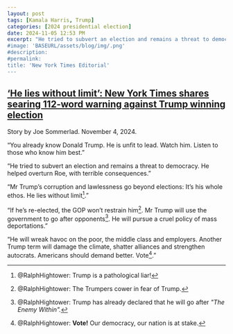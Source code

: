 ```yaml
---
layout: post
tags: [Kamala Harris, Trump]
categories: [2024 presidential election]
date: 2024-11-05 12:53 PM
excerpt: "He tried to subvert an election and remains a threat to democracy. He helped overturn Roe, with terrible consequences.” Mr Trump’s corruption and lawlessness go beyond elections: It’s his whole ethos. He lies without limit.'
#image: 'BASEURL/assets/blog/img/.png'
#description:
#permalink:
title: 'New York Times Editorial'
---
```



## [‘He lies without limit’: New York Times shares searing 112-word warning against Trump winning election](https://www.independent.co.uk/news/world/americas/us-politics/trump-new-york-times-editorial-board-election-b2640907.html)

Story by Joe Sommerlad. November 4, 2024.

“You already know Donald Trump. He is unfit to lead. Watch him. Listen to those who know him best.”

“He tried to subvert an election and remains a threat to democracy. He helped overturn Roe, with terrible consequences.”

“Mr Trump’s corruption and lawlessness go beyond elections: It’s his whole ethos. He lies without limit[^31].”

[^31]: @RalphHightower: Trump is a pathological liar!

“If he’s re-elected, the GOP won’t restrain him[^41]. Mr Trump will use the government to go after opponents[^42]. He will pursue a cruel policy of mass deportations.”

[^41]: @RalphHightower: The Trumpers[^61] cower in fear of Trump.

[^42]: @RalphHightower: Trump has already declared that he will go after *"The Enemy Within"[^61].*

[^61]: @RalphHightower: [I Am The Enemy Within – @RalphHightower / Ralph Hightower/Blog](https://ralphhightower.github.io//blog/2024%20presidential%20election/2024/10/26/IAmTheEnemyWithin.html)

“He will wreak havoc on the poor, the middle class and employers. Another Trump term will damage the climate, shatter alliances and strengthen autocrats. Americans should demand better. Vote[^51].”

[^51]: @RalphHightower: **Vote!** Our democracy, our nation is at stake.


